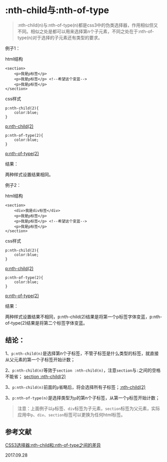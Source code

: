 # :nth-child与:nth-of-type

>:nth-child(n)与:nth-of-type(n)都是css3中的伪类选择器，作用相似但又不同。相似之处是都可以用来选择第n个子元素，不同之处在于:nth-of-type(n)对于选择的子元素还有类型的要求。

例子1：

html结构

```
<section>
    <p>我是p标签</p>
    <p>我是p标签</p> <!--希望这个变蓝-->
    <p>我是p标签</p>
</section>
```

css样式

```
p:nth-child(2){
    color:blue;
}
```

[p:nth-child(2)](https://mxxumin.github.io/fragment/nth-child%E4%B8%8Enth-of-type/demo1.html)

```
p:nth-of-type(2){
    color:blue;
}
```

[p:nth-of-type(2)](https://mxxumin.github.io/fragment/nth-child%E4%B8%8Enth-of-type/demo2.html)

结果：

两种样式设置结果相同。


例子2：

html结构

```
<section>
    <div>我是div标签</div>
    <p>我是p标签</p>
    <p>我是p标签</p> <!--希望这个变蓝-->
    <p>我是p标签</p>
</section>
```

css样式

```
p:nth-child(2){
    color:blue;
}
```

[p:nth-child(2)](https://mxxumin.github.io/fragment/nth-child%E4%B8%8Enth-of-type/demo3.html)

```
p:nth-of-type(2){
    color:blue;
}
```

[p:nth-of-type(2)](https://mxxumin.github.io/fragment/nth-child%E4%B8%8Enth-of-type/demo4.html)

结果：

两种样式设置结果不相同，p:nth-child(2)结果是将第一个p标签字体变蓝，p:nth-of-type(2)结果是将第二个标签字体变蓝。

## 结论：

1、`p:nth-child(n)`是选择第n个子标签，不管子标签是什么类型的标签，就直接从父元素的第一个子标签开始计数；

2、`p:nth-child(n)`等效于`section :nth-child(n)`，注意`section`与`:`之间的空格不能省； [section :nth-child(2)](https://mxxumin.github.io/fragment/nth-child%E4%B8%8Enth-of-type/demo5.html)

3、`p:nth-child(n)`前面的`p`省略后，将会选择所有子标签；[:nth-child(2)](https://mxxumin.github.io/fragment/nth-child%E4%B8%8Enth-of-type/demo6.html)

3、`p:nth-of-type(n)`是选择类型为`p`的第n个子标签，从第一个`p`标签开始计数；

>注意：上面例子以`p`标签、`div`标签为子元素，`section`标签为父元素，实际应用中`p`、`div`、`section`标签可以更换为任何html标签。

## 参考文献
[CSS3选择器:nth-child和:nth-of-type之间的差异](http://www.zhangxinxu.com/wordpress/2011/06/css3%E9%80%89%E6%8B%A9%E5%99%A8nth-child%E5%92%8Cnth-of-type%E4%B9%8B%E9%97%B4%E7%9A%84%E5%B7%AE%E5%BC%82/)

2017.09.28